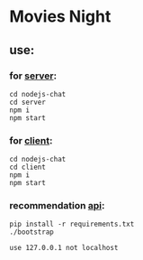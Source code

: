 # Movies Night

## use:
### for [server](http://127.0.0.1:5000/):
    cd nodejs-chat
    cd server
    npm i
    npm start
    
### for [client](http://127.0.0.1:3000/):
    cd nodejs-chat
    cd client
    npm i
    npm start
### recommendation [api](127.0.0.1:6000/category/): 
    pip install -r requirements.txt 
    ./bootstrap
```use 127.0.0.1 not localhost```
